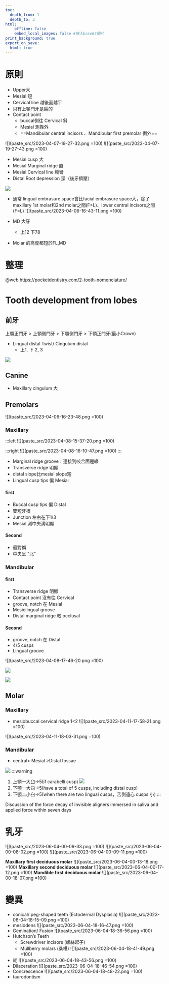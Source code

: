 ```yaml
---
toc:
  depth_from: 1
  depth_to: 3
html:
    offline: false
    embed_local_images: false #嵌入base64圖片
print_background: true
export_on_save:
  html: true
---
```

# 原則
- Upper大
- Mesial 短
- Cervical line 越後面越平
- 只有上顎門牙是扁的
- Contact point 
  - buccal側往 Cervical 斜
  - Mesial 測靠外
  - ==Mandibular central incisors 、Mandibular first premolar 例外==

![](paste_src/2023-04-07-19-27-32.png =100)
![](paste_src/2023-04-07-19-27-43.png =100)

- Mesial cusp 大
- Mesial Marginal ridge 直
- Mesial Cervical line 較彎
- Distal Root depression 深（後牙擠壓）

![](paste_src/2023-02-26-14-58-21.png)

- 通常
lingual embrasure space會比facial embrasure space大，除了maxillary 1st molar和2nd
molar之間(F>L)、lower central incisors之間(F=L)
![](paste_src/2023-04-06-16-43-11.png =100)

- MD 大牙
  - 上12 下78
- Molar 的高度都短於FL,MD


# 整理
@web https://pocketdentistry.com/2-tooth-nomenclature/






# Tooth development from lobes
## 前牙

上顎正門牙 > 上顎側門牙 > 下顎側門牙 > 下顎正門牙(最小Crown)

- Lingual distal Twist/ Cingulum distal
  - 上1, 下 2, 3

![](paste_src/2023-02-26-15-04-04.png)

## Canine 

- Maxillary cingulum 大



## Premolars

![](paste_src/2023-04-06-16-23-48.png =100)

### Maxillary
:::left
![](paste_src/2023-04-08-15-37-20.png =100)

:::right
![](paste_src/2023-04-08-16-10-47.png =100)
:::



- Marginal ridge groove：連接到咬合面邊緣
- Transverse ridge 明顯
- distal slope比mesial slope短
- Lingual cusp tips 偏 Mesial
#### first
- Buccal cusp tips 偏 Distal
- 雙短牙根
- Junction 左右在下1/3 
- Mesial 測中央溝明顯

#### Second
  - 最對稱
  - 中央呈 "北"

### Mandibular
#### first
  - Transverse ridge 明顯
  - Contact point 沒有往 Cervical
  - groove, notch 在 Mesial
  - Mesiolingual groove
  - Distal marginal ridge 較 occlusal

#### Second
- groove, notch 在 Distal
- 4/5 cusps
- Lingual groove

![](paste_src/2023-04-08-17-46-20.png =100)

![](paste_src/2023-02-26-15-08-57.png)

![](paste_src/2023-03-15-10-52-51.png)
## Molar

### Maxillary 
- mesiobuccal cervical ridge 1<2
![](paste_src/2023-04-11-17-58-21.png =100)


![](paste_src/2023-04-11-18-03-31.png =100)

### Mandibular 
- central> Mesial >Distal fossae



![](paste_src/2023-02-26-15-25-23.png)
:::warning

1. 上顎一大臼→5(if carabelli cusp)
   ![](paste_src/2023-02-26-15-24-08.png)
2. 下顎一大臼→5(have a total of 5 cusps, including distal cusp)
3. 下顎二小臼→5(when there are two lingual cusps，舌側遠心 cusps 小)
:::


Discussion of the force decay of invisible aligners immersed in saliva and applied force within seven days


# 乳牙 

![](paste_src/2023-06-04-00-09-33.png =100)
![](paste_src/2023-06-04-00-08-02.png =100)
![](paste_src/2023-06-04-00-09-11.png =100)

**Maxillary first deciduous  molar**
![](paste_src/2023-06-04-00-13-18.png =100)
**Maxillary second deciduous  molar**
![](paste_src/2023-06-04-00-17-12.png =100)
**Mandible first deciduous  molar**
![](paste_src/2023-06-04-00-18-07.png =100)

# 變異 

- conical/ peg-shaped teeth (Ectodermal Dysplasia)
![](paste_src/2023-06-04-18-15-09.png =100)
- mesiodens
![](paste_src/2023-06-04-18-16-47.png =100)
- Gemination/ Fusion
![](paste_src/2023-06-04-18-36-56.png =100)
- Hutchson’s Teeth
  - Screwdriver incisors (螺絲起子)
  - Mullberry molars (桑椹)
![](paste_src/2023-06-04-18-41-49.png =100)
- 耗 
![](paste_src/2023-06-04-18-43-56.png =100)
- Dilaceration
![](paste_src/2023-06-04-18-46-54.png =100)
- Concrescence
![](paste_src/2023-06-04-18-48-22.png =100)
- taurodontism
